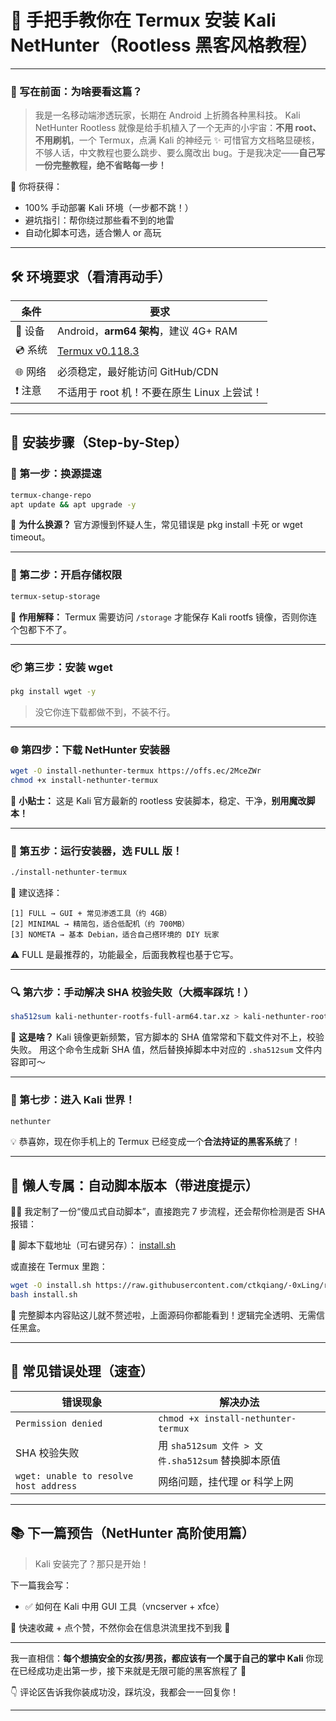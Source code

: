 # 🖤 手把手教你在 Termux 安装 Kali NetHunter（Rootless 黑客风格教程）

---

### 🌈 写在前面：为啥要看这篇？

> 我是一名移动端渗透玩家，长期在 Android 上折腾各种黑科技。
> Kali NetHunter Rootless 就像是给手机植入了一个无声的小宇宙：**不用 root、不用刷机**，一个 Termux，点满 Kali 的神经元 ✨
> 可惜官方文档略显硬核，不够人话，中文教程也要么跳步、要么魔改出 bug。于是我决定——**自己写一份完整教程，绝不省略每一步！**

📌 你将获得：

- 100% 手动部署 Kali 环境（一步都不跳！）
- 避坑指引：帮你绕过那些看不到的地雷
- 自动化脚本可选，适合懒人 or 高玩

---

## 🛠️ 环境要求（看清再动手）

| 条件    | 要求                                                                          |
| ------- | ----------------------------------------------------------------------------- |
| 📱 设备 | Android，**arm64 架构**，建议 4G+ RAM                                         |
| 💿 系统 | [Termux v0.118.3](https://github.com/termux/termux-app/releases/tag/v0.118.3) |
| 🌐 网络 | 必须稳定，最好能访问 GitHub/CDN                                               |
| ❗ 注意 | 不适用于 root 机！不要在原生 Linux 上尝试！                                   |

---

## 🚀 安装步骤（Step-by-Step）

### 🧼 第一步：换源提速

```bash
termux-change-repo
apt update && apt upgrade -y
```

📌 **为什么换源？**
官方源慢到怀疑人生，常见错误是 pkg install 卡死 or wget timeout。

---

### 📂 第二步：开启存储权限

```bash
termux-setup-storage
```

📌 **作用解释：**
Termux 需要访问 `/storage` 才能保存 Kali rootfs 镜像，否则你连个包都下不了。

---

### 📦 第三步：安装 wget

```bash
pkg install wget -y
```

> 没它你连下载都做不到，不装不行。

---

### 🌐 第四步：下载 NetHunter 安装器

```bash
wget -O install-nethunter-termux https://offs.ec/2MceZWr
chmod +x install-nethunter-termux
```

📌 **小贴士：**
这是 Kali 官方最新的 rootless 安装脚本，稳定、干净，**别用魔改脚本！**

---

### 🚀 第五步：运行安装器，选 FULL 版！

```bash
./install-nethunter-termux
```

🧠 建议选择：

```
[1] FULL → GUI + 常见渗透工具（约 4GB）
[2] MINIMAL → 精简包，适合低配机（约 700MB）
[3] NOMETA → 基本 Debian，适合自己搭环境的 DIY 玩家
```

⚠️ FULL 是最推荐的，功能最全，后面我教程也基于它写。

---

### 🔍 第六步：手动解决 SHA 校验失败（大概率踩坑！）

```bash
sha512sum kali-nethunter-rootfs-full-arm64.tar.xz > kali-nethunter-rootfs-full-arm64.tar.xz.sha512sum
```

📌 **这是啥？**
Kali 镜像更新频繁，官方脚本的 SHA 值常常和下载文件对不上，校验失败。
用这个命令生成新 SHA 值，然后替换掉脚本中对应的 `.sha512sum` 文件内容即可～

---

### 🎉 第七步：进入 Kali 世界！

```bash
nethunter
```

💡 恭喜妳，现在你手机上的 Termux 已经变成一个**合法持证的黑客系统**了！

---

## 💾 懒人专属：自动脚本版本（带进度提示）

👩‍💻 我定制了一份“傻瓜式自动脚本”，直接跑完 7 步流程，还会帮你检测是否 SHA 报错：

📎 脚本下载地址（可右键另存）：
[install.sh](https://raw.githubusercontent.com/ctkqiang/-0xLing/refs/heads/main/KaliLinux/install.sh)

或直接在 Termux 里跑：

```bash
wget -O install.sh https://raw.githubusercontent.com/ctkqiang/-0xLing/refs/heads/main/KaliLinux/install.sh
bash install.sh
```

📎 完整脚本内容贴这儿就不赘述啦，上面源码你都能看到！逻辑完全透明、无需信任黑盒。

---

## 🧩 常见错误处理（速查）

| 错误现象                               | 解决办法                                          |
| -------------------------------------- | ------------------------------------------------- |
| `Permission denied`                    | `chmod +x install-nethunter-termux`               |
| SHA 校验失败                           | 用 `sha512sum 文件 > 文件.sha512sum` 替换脚本原值 |
| `wget: unable to resolve host address` | 网络问题，挂代理 or 科学上网                      |

---

## 📚 下一篇预告（NetHunter 高阶使用篇）

> Kali 安装完了？那只是开始！

下一篇我会写：

- ✅ 如何在 Kali 中用 GUI 工具（vncserver + xfce）

📌 快速收藏 + 点个赞，不然你会在信息洪流里找不到我 💫

---

我一直相信：**每个想搞安全的女孩/男孩，都应该有一个属于自己的掌中 Kali**
你现在已经成功走出第一步，接下来就是无限可能的黑客旅程了 🖤

👇 评论区告诉我你装成功没，踩坑没，我都会一一回复你！

---

